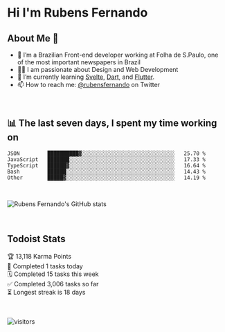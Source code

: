 # Hi I'm Rubens Fernando

## About Me 🚀

- 🌱 I’m a Brazilian Front-end developer working at Folha de S.Paulo, one of the most important newspapers in Brazil
- 👨‍💻 I am passionate about Design and Web Development
- 📖 I’m currently learning [Svelte](https://svelte.dev/), [Dart](https://dart.dev/), and [Flutter](https://flutter.dev/).
- 📫 How to reach me: [@rubensfernando](https://twitter.com/rubensfernando) on Twitter

<br />

## 📊 The last seven days, I spent my time working on

<!--START_SECTION:waka-->
```text
JSON         ██████████▓░░░░░░░░░░░░░░░░░░░░░░░░░░░░░░   25.70 % 
JavaScript   ███████░░░░░░░░░░░░░░░░░░░░░░░░░░░░░░░░░░   17.33 % 
TypeScript   ██████▓░░░░░░░░░░░░░░░░░░░░░░░░░░░░░░░░░░   16.64 % 
Bash         ██████░░░░░░░░░░░░░░░░░░░░░░░░░░░░░░░░░░░   14.43 % 
Other        █████▓░░░░░░░░░░░░░░░░░░░░░░░░░░░░░░░░░░░   14.19 % 
```
<!--END_SECTION:waka-->

<br />

![Rubens Fernando's GitHub stats](https://github-readme-stats.vercel.app/api?username=rubensfernando&show_icons=true&hide_border=true)

<br />

## Todoist Stats

<!-- TODO-IST:START -->
🏆  13,118 Karma Points           
🌸  Completed 1 tasks today           
🗓  Completed 15 tasks this week           
✅  Completed 3,006 tasks so far           
⏳  Longest streak is 18 days
<!-- TODO-IST:END -->

<br>

![visitors](https://visitor-badge.laobi.icu/badge?page_id=rubensfernando.rubensfernando)

